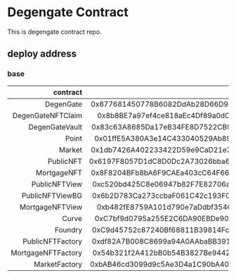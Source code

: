 # Degengate Contract

This is degengate contract repo.

## deploy address

### base
| contract | address | 
| ---: | ---: | 
| DegenGate | 0x877681450778B6082DdAb28D66D9e6887F96e31f |
| DegenGateNFTClaim | 0x8b8BE7a97ef4ce818aEc4Df89a0dCd2b771A3d29 |
| DegenGateVault | 0x83c63A8685Da17eB34FE8D7522CB917779D6a26f |
| Point | 0x01ffE5A380A3e14C433040529Ab892634d7c6bc9 |
| Market | 0x1db7426A402233422D59e9CaD21e3E20BB2f952D |
| PublicNFT | 0x6197F8057D1dC8D0Dc2A73026bba635c66a17C0A |
| MortgageNFT | 0x8F8204BFb8bA6F9CAEa403cC64F669D4a3bC7411 |
| PublicNFTView | 0xc520bd425C8e06947b82F7E82706a2173c972236 |
| PublicNFTViewBG | 0x6b2D783Ca273ccbaF061C42c193F02970A259Ea2 |
| MortgageNFTView | 0xb482fE8759A101d790e7aDdbf3546A71f98248a9 |
| Curve | 0xC7bf9d0795a255E2C6DA90EBDe9004957fe0Eab2 |
| Foundry | 0xC9d45752c87240Bf68811B39814Fc441dD98e21D |
| PublicNFTFactory | 0xdf82A7B008C8699a94A0AAbaBB391eB5d3365DEa |
| MortgageNFTFactory | 0x54b321f2A412bB0b54B3827Be9442e6296B73E26 |
| MarketFactory | 0xbAB46cd3099d9c5Ae3D4a1C90bA40D32850e98D9 |
